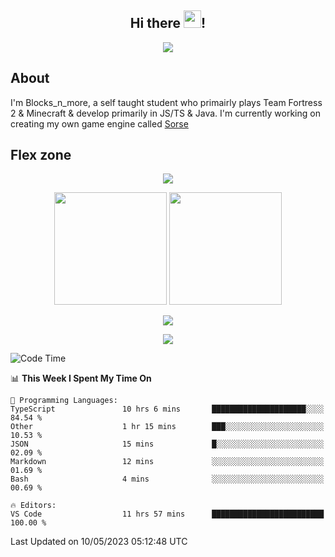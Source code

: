 <h2 align="center">
  Hi there <img src="https://media.giphy.com/media/hvRJCLFzcasrR4ia7z/giphy.gif" width="28">!
</h2>

<p align="center">
  <img src="https://forthebadge.com/images/badges/0-percent-optimized.svg">
</p>

## About
I'm Blocks_n_more, a self taught student who primairly plays Team Fortress 2 & Minecraft & develop primarily in JS/TS & Java. I'm currently working on creating my own game engine called [Sorse](https://github.com/Wave-Studio/sorse2)

## Flex zone
<p align="center">
 <img src="https://github-profile-summary-cards.vercel.app/api/cards/profile-details?username=Blocksnmore&theme=github_dark">
</p>
<p align="center">
 <img height="180em" src="https://github-readme-stats-git-masterrstaa-rickstaa.vercel.app/api?username=Blocksnmore&show_icons=true&theme=dark&hide_border=true">
 <img height="180em" src="https://github-readme-stats-git-masterrstaa-rickstaa.vercel.app/api/top-langs/?username=Blocksnmore&layout=compact&theme=dark&hide_border=true"> 
</p>
<p align="center">
 <img src="https://github-readme-streak-stats.herokuapp.com/?user=Blocksnmore&theme=dark&hide_border=true">
</p>
<p align="center">
 <img src="https://github-readme-activity-graph.cyclic.app/graph?username=Blocksnmore&theme=github&hide_border=true"> 
</p>

<!--START_SECTION:waka-->
![Code Time](http://img.shields.io/badge/Code%20Time-526%20hrs%2042%20mins-blue)

📊 **This Week I Spent My Time On** 

```text
💬 Programming Languages: 
TypeScript               10 hrs 6 mins       █████████████████████░░░░   84.54 % 
Other                    1 hr 15 mins        ███░░░░░░░░░░░░░░░░░░░░░░   10.53 % 
JSON                     15 mins             █░░░░░░░░░░░░░░░░░░░░░░░░   02.09 % 
Markdown                 12 mins             ░░░░░░░░░░░░░░░░░░░░░░░░░   01.69 % 
Bash                     4 mins              ░░░░░░░░░░░░░░░░░░░░░░░░░   00.69 % 

🔥 Editors: 
VS Code                  11 hrs 57 mins      █████████████████████████   100.00 % 
```


 Last Updated on 10/05/2023 05:12:48 UTC
<!--END_SECTION:waka-->
